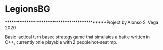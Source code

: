 # LegionsBG

**********************************************Project by Alonso S. Vega 2020

Basic tactical turn based strategy game that simulates a battle written in C++, currently onle playable with 2 people hot-seat mp.
